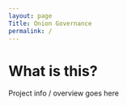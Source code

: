 ```yaml
---
layout: page
Title: Onion Governance
permalink: /
---
```

# What is this?
Project info / overview goes here